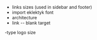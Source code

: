- links sizes (used in sidebar and footer)
- import eklektyk font
- architecture
- link -- blank target

-type logo size